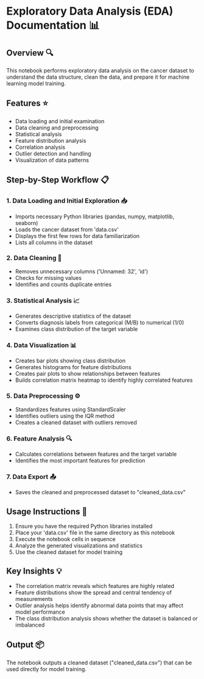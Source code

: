 # Exploratory Data Analysis (EDA) Documentation 📊

## Overview 🔍
This notebook performs exploratory data analysis on the cancer dataset to understand the data structure, clean the data, and prepare it for machine learning model training.

## Features ⭐
- Data loading and initial examination
- Data cleaning and preprocessing
- Statistical analysis
- Feature distribution analysis
- Correlation analysis
- Outlier detection and handling
- Visualization of data patterns

## Step-by-Step Workflow 📋

### 1. Data Loading and Initial Exploration 📥
- Imports necessary Python libraries (pandas, numpy, matplotlib, seaborn)
- Loads the cancer dataset from 'data.csv'
- Displays the first few rows for data familiarization
- Lists all columns in the dataset

### 2. Data Cleaning 🧹
- Removes unnecessary columns ('Unnamed: 32', 'id')
- Checks for missing values
- Identifies and counts duplicate entries

### 3. Statistical Analysis 📈
- Generates descriptive statistics of the dataset
- Converts diagnosis labels from categorical (M/B) to numerical (1/0)
- Examines class distribution of the target variable

### 4. Data Visualization 📊
- Creates bar plots showing class distribution
- Generates histograms for feature distributions
- Creates pair plots to show relationships between features
- Builds correlation matrix heatmap to identify highly correlated features

### 5. Data Preprocessing ⚙️
- Standardizes features using StandardScaler
- Identifies outliers using the IQR method
- Creates a cleaned dataset with outliers removed

### 6. Feature Analysis 🔍
- Calculates correlations between features and the target variable
- Identifies the most important features for prediction

### 7. Data Export 📤
- Saves the cleaned and preprocessed dataset to "cleaned_data.csv"

## Usage Instructions 📝

1. Ensure you have the required Python libraries installed
2. Place your 'data.csv' file in the same directory as this notebook
3. Execute the notebook cells in sequence
4. Analyze the generated visualizations and statistics
5. Use the cleaned dataset for model training

## Key Insights 💡

- The correlation matrix reveals which features are highly related
- Feature distributions show the spread and central tendency of measurements
- Outlier analysis helps identify abnormal data points that may affect model performance
- The class distribution analysis shows whether the dataset is balanced or imbalanced

## Output 📦
The notebook outputs a cleaned dataset ("cleaned_data.csv") that can be used directly for model training.
